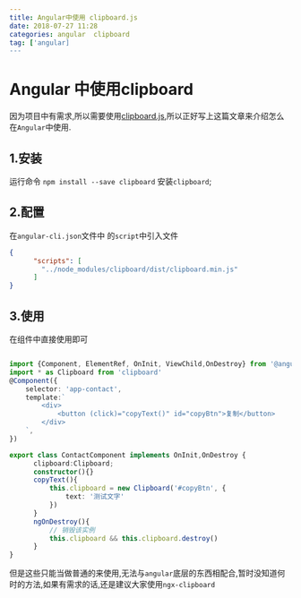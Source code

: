 ```yaml
---
title: Angular中使用 clipboard.js
date: 2018-07-27 11:28
categories: angular  clipboard
tag: ['angular]
---
```

# Angular 中使用clipboard
因为项目中有需求,所以需要使用[clipboard.js](https://github.com/zenorocha/clipboard.js),所以正好写上这篇文章来介绍怎么在`Angular`中使用.

## 1.安装
运行命令 `npm install --save clipboard` 安装`clipboard`;

## 2.配置
在`angular-cli.json`文件中 的`script`中引入文件
```json
{
      "scripts": [
        "../node_modules/clipboard/dist/clipboard.min.js"
      ]
}
```

## 3.使用
在组件中直接使用即可
```typescript

import {Component, ElementRef, OnInit, ViewChild,OnDestroy} from '@angular/core';
import * as Clipboard from 'clipboard'
@Component({
    selector: 'app-contact',
    template:`
        <div>
            <button (click)="copyText()" id="copyBtn">复制</button>
        </div>
    `,
})

export class ContactComponent implements OnInit,OnDestroy {
      clipboard:Clipboard;
      constructor(){}
      copyText(){
          this.clipboard = new Clipboard('#copyBtn', {
              text: '测试文字'
          })
      }
      ngOnDestroy(){
          // 销毁该实例
          this.clipboard && this.clipboard.destroy()
      }
}
```

但是这些只能当做普通的来使用,无法与`angular`底层的东西相配合,暂时没知道何时的方法,如果有需求的话,还是建议大家使用`ngx-clipboard`
